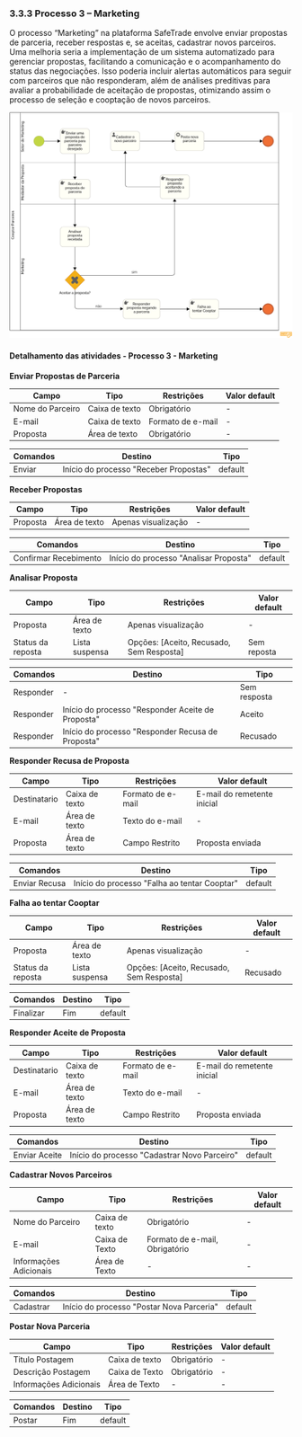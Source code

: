 ### 3.3.3 Processo 3 – Marketing

O processo “Marketing” na plataforma SafeTrade envolve enviar propostas de parceria, receber respostas e, se aceitas, cadastrar novos parceiros. Uma melhoria seria a implementação de um sistema automatizado para gerenciar propostas, facilitando a comunicação e o acompanhamento do status das negociações. Isso poderia incluir alertas automáticos para seguir com parceiros que não responderam, além de análises preditivas para avaliar a probabilidade de aceitação de propostas, otimizando assim o processo de seleção e cooptação de novos parceiros.

![Processo 3 - Marketing](<images/Marketing Diagrama.png>)

#### Detalhamento das atividades - Processo 3 - Marketing

**Enviar Propostas de Parceria**

| **Campo**   | **Tipo**       | **Restrições**                                                                  | **Valor default** |
| ----------- | -------------- | ------------------------------------------------------------------------------- | ----------------- |
| Nome do Parceiro | Caixa de texto | Obrigatório                                                                | -                 |
| E-mail      | Caixa de texto | Formato de e-mail                                                               | -                 |
| Proposta    | Área de texto | Obrigatório                                                                      | -                 |

| **Comandos**         |  **Destino**                                        | **Tipo**           |
| -------------------- | --------------------------------------------------- | ----------         |
| Enviar               | Início do processo "Receber Propostas"  | default            |

**Receber Propostas**

| **Campo** | **Tipo**       | **Restrições**                                   | **Valor default** |
| --------- | -------------- | ------------------------------------------------ | ----------------- |
| Proposta  | Área de texto  | Apenas visualização                              | -                 |

| **Comandos**         |  **Destino**                                        | **Tipo**           |
| -------------------- | --------------------------------------------------- | ----------         |
| Confirmar Recebimento| Início do processo "Analisar Proposta"  | default            |

**Analisar Proposta**

| **Campo** | **Tipo**       | **Restrições**                                   | **Valor default** |
| --------- | -------------- | ------------------------------------------------ | ----------------- |
| Proposta  | Área de texto  | Apenas visualização                              | -                 |
| Status da reposta | Lista suspensa | Opções: [Aceito, Recusado, Sem Resposta] | Sem reposta       |

| **Comandos**         |  **Destino**                                        | **Tipo**           |
| -------------------- | --------------------------------------------------- | ----------         |
| Responder            | -              | Sem resposta       |
| Responder            | Início do processo "Responder Aceite de Proposta"              | Aceito       |
| Responder            | Início do processo "Responder Recusa de Proposta"              | Recusado       |

**Responder Recusa de Proposta**

| **Campo** | **Tipo**       | **Restrições**                                   | **Valor default** |
| --------- | -------------- | ------------------------------------------------ | ----------------- |
| Destinatario | Caixa de texto | Formato de e-mail                     | E-mail do remetente inicial                |
| E-mail      | Área de texto | Texto do e-mail                                 | -                 |
| Proposta    | Área de texto | Campo Restrito                                                                      | Proposta enviada                 |

| **Comandos**         |  **Destino**                                        | **Tipo**           |
| -------------------- | --------------------------------------------------- | ----------         |
| Enviar Recusa        | Início do processo "Falha ao tentar Cooptar"        | default            |

**Falha ao tentar Cooptar**

| **Campo** | **Tipo**       | **Restrições**                                   | **Valor default** |
| --------- | -------------- | ------------------------------------------------ | ----------------- |
| Proposta  | Área de texto  | Apenas visualização                              | -                 |
| Status da reposta | Lista suspensa | Opções: [Aceito, Recusado, Sem Resposta] | Recusado       |

| **Comandos**         |  **Destino**                                        | **Tipo**           |
| -------------------- | --------------------------------------------------- | ----------         |
| Finalizar       | Fim      | default            |

**Responder Aceite de Proposta**

| **Campo** | **Tipo**       | **Restrições**                                   | **Valor default** |
| --------- | -------------- | ------------------------------------------------ | ----------------- |
| Destinatario | Caixa de texto | Formato de e-mail                     | E-mail do remetente inicial                |
| E-mail      | Área de texto | Texto do e-mail                                 | -                 |
| Proposta    | Área de texto | Campo Restrito                                                                      | Proposta enviada                 |

| **Comandos**         |  **Destino**                                        | **Tipo**           |
| -------------------- | --------------------------------------------------- | ----------         |
| Enviar Aceite        | Início do processo "Cadastrar Novo Parceiro"        | default            |

**Cadastrar Novos Parceiros**

| **Campo**   | **Tipo**       | **Restrições**                    | **Valor default** |
| ----------- | -------------- | --------------------------------- | ----------------- |
| Nome do Parceiro | Caixa de texto | Obrigatório                  | -                 |
| E-mail      | Caixa de Texto | Formato de e-mail, Obrigatório    | -                 |
| Informações Adicionais | Área de Texto | -                       | -                 |

| **Comandos**         |  **Destino**                                        | **Tipo**           |
| -------------------- | --------------------------------------------------- | ----------         |
| Cadastrar       | Início do processo "Postar Nova Parceria"        | default            |

**Postar Nova Parceria**

| **Campo**   | **Tipo**       | **Restrições**                    | **Valor default** |
| ----------- | -------------- | --------------------------------- | ----------------- |
| Titulo Postagem | Caixa de texto | Obrigatório                  | -                 |
| Descrição Postagem      | Caixa de Texto | Obrigatório    | -                 |
| Informações Adicionais | Área de Texto | -                       | -                 |

| **Comandos**         |  **Destino**                                        | **Tipo**           |
| -------------------- | --------------------------------------------------- | ----------         |
| Postar       | Fim        | default            |
